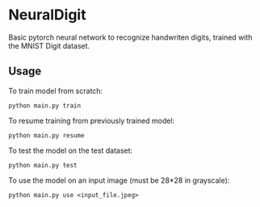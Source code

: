 # NeuralDigit
Basic pytorch neural network to recognize handwriten digits, trained with the MNIST Digit dataset.

## Usage

To train model from scratch:

`python main.py train`

To resume training from previously trained model:

`python main.py resume`

To test the model on the test dataset:

`python main.py test`

To use the model on an input image (must be 28*28 in grayscale):

`python main.py use <input_file.jpeg>`